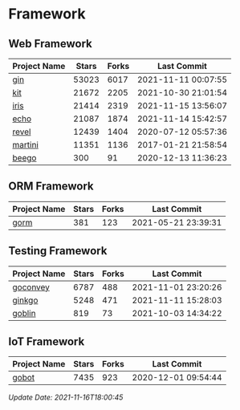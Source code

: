 # Framework

## Web Framework
| Project Name | Stars | Forks | Last Commit |
| ------------ | ----- | ----- | ----------- |
| [gin](https://github.com/gin-gonic/gin) | 53023 | 6017 | 2021-11-11 00:07:55 |
| [kit](https://github.com/go-kit/kit) | 21672 | 2205 | 2021-10-30 21:01:54 |
| [iris](https://github.com/kataras/iris) | 21414 | 2319 | 2021-11-15 13:56:07 |
| [echo](https://github.com/labstack/echo) | 21087 | 1874 | 2021-11-14 15:42:57 |
| [revel](https://github.com/revel/revel) | 12439 | 1404 | 2020-07-12 05:57:36 |
| [martini](https://github.com/go-martini/martini) | 11351 | 1136 | 2017-01-21 21:58:54 |
| [beego](https://github.com/astaxie/beego) | 300 | 91 | 2020-12-13 11:36:23 |

## ORM Framework
| Project Name | Stars | Forks | Last Commit |
| ------------ | ----- | ----- | ----------- |
| [gorm](https://github.com/jinzhu/gorm) | 381 | 123 | 2021-05-21 23:39:31 |

## Testing Framework
| Project Name | Stars | Forks | Last Commit |
| ------------ | ----- | ----- | ----------- |
| [goconvey](https://github.com/smartystreets/goconvey) | 6787 | 488 | 2021-11-01 23:20:26 |
| [ginkgo](https://github.com/onsi/ginkgo) | 5248 | 471 | 2021-11-11 15:28:03 |
| [goblin](https://github.com/franela/goblin) | 819 | 73 | 2021-10-03 14:34:22 |

## IoT Framework
| Project Name | Stars | Forks | Last Commit |
| ------------ | ----- | ----- | ----------- |
| [gobot](https://github.com/hybridgroup/gobot) | 7435 | 923 | 2020-12-01 09:54:44 |

*Update Date: 2021-11-16T18:00:45*